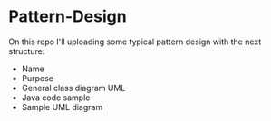 # Pattern-Design
On this repo I'll uploading some typical pattern design with the next structure:

- Name
- Purpose
- General class diagram UML
- Java code sample
- Sample UML diagram
